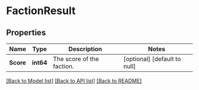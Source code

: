 # FactionResult

## Properties
Name | Type | Description | Notes
------------ | ------------- | ------------- | -------------
**Score** | **int64** | The score of the faction. | [optional] [default to null]

[[Back to Model list]](../README.md#documentation-for-models) [[Back to API list]](../README.md#documentation-for-api-endpoints) [[Back to README]](../README.md)


